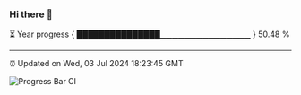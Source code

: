 ### Hi there 👋

⏳ Year progress { ███████████████▁▁▁▁▁▁▁▁▁▁▁▁▁▁▁ } 50.48 %

---

⏰ Updated on Wed, 03 Jul 2024 18:23:45 GMT

![Progress Bar CI](https://github.com/ZhaoGui/ZhaoGui/workflows/Progress%20Bar%20CI/badge.svg)
